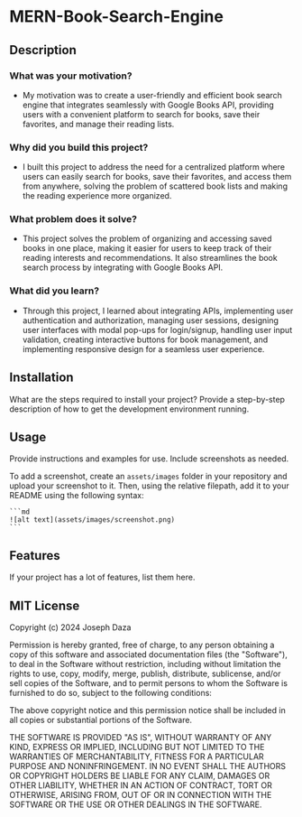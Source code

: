 # MERN-Book-Search-Engine

## Description

### What was your motivation?
- My motivation was to create a user-friendly and efficient book search engine that integrates seamlessly with Google Books API, providing users with a convenient platform to search for books, save their favorites, and manage their reading lists.

### Why did you build this project? 
- I built this project to address the need for a centralized platform where users can easily search for books, save their favorites, and access them from anywhere, solving the problem of scattered book lists and making the reading experience more organized.

### What problem does it solve?
- This project solves the problem of organizing and accessing saved books in one place, making it easier for users to keep track of their reading interests and recommendations. It also streamlines the book search process by integrating with Google Books API.

### What did you learn?
- Through this project, I learned about integrating APIs, implementing user authentication and authorization, managing user sessions, designing user interfaces with modal pop-ups for login/signup, handling user input validation, creating interactive buttons for book management, and implementing responsive design for a seamless user experience.

## Installation

What are the steps required to install your project? Provide a step-by-step description of how to get the development environment running.

## Usage

Provide instructions and examples for use. Include screenshots as needed.

To add a screenshot, create an `assets/images` folder in your repository and upload your screenshot to it. Then, using the relative filepath, add it to your README using the following syntax:

    ```md
    ![alt text](assets/images/screenshot.png)
    ```

## Features

If your project has a lot of features, list them here.

## MIT License

Copyright (c) 2024 Joseph Daza

Permission is hereby granted, free of charge, to any person obtaining a copy
of this software and associated documentation files (the "Software"), to deal
in the Software without restriction, including without limitation the rights
to use, copy, modify, merge, publish, distribute, sublicense, and/or sell
copies of the Software, and to permit persons to whom the Software is
furnished to do so, subject to the following conditions:

The above copyright notice and this permission notice shall be included in all
copies or substantial portions of the Software.

THE SOFTWARE IS PROVIDED "AS IS", WITHOUT WARRANTY OF ANY KIND, EXPRESS OR
IMPLIED, INCLUDING BUT NOT LIMITED TO THE WARRANTIES OF MERCHANTABILITY,
FITNESS FOR A PARTICULAR PURPOSE AND NONINFRINGEMENT. IN NO EVENT SHALL THE
AUTHORS OR COPYRIGHT HOLDERS BE LIABLE FOR ANY CLAIM, DAMAGES OR OTHER
LIABILITY, WHETHER IN AN ACTION OF CONTRACT, TORT OR OTHERWISE, ARISING FROM,
OUT OF OR IN CONNECTION WITH THE SOFTWARE OR THE USE OR OTHER DEALINGS IN THE
SOFTWARE.


